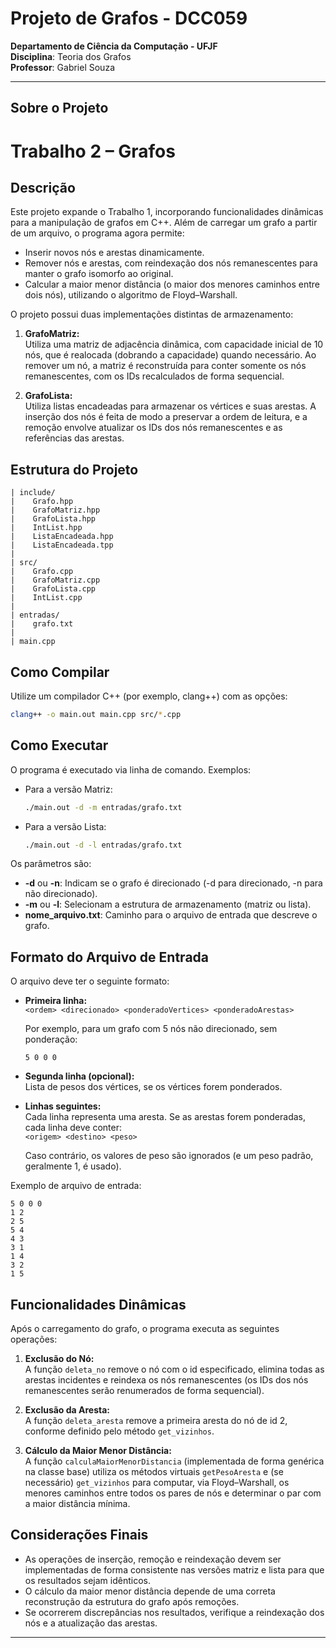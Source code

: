 # Projeto de Grafos - DCC059

**Departamento de Ciência da Computação - UFJF**  
**Disciplina**: Teoria dos Grafos  
**Professor**: Gabriel Souza  

---

## Sobre o Projeto

# Trabalho 2 – Grafos 

## Descrição

Este projeto expande o Trabalho 1, incorporando funcionalidades dinâmicas para a manipulação de grafos em C++. Além de carregar um grafo a partir de um arquivo, o programa agora permite:

- Inserir novos nós e arestas dinamicamente.
- Remover nós e arestas, com reindexação dos nós remanescentes para manter o grafo isomorfo ao original.
- Calcular a maior menor distância (o maior dos menores caminhos entre dois nós), utilizando o algoritmo de Floyd–Warshall.

O projeto possui duas implementações distintas de armazenamento:

1. **GrafoMatriz:**  
   Utiliza uma matriz de adjacência dinâmica, com capacidade inicial de 10 nós, que é realocada (dobrando a capacidade) quando necessário. Ao remover um nó, a matriz é reconstruída para conter somente os nós remanescentes, com os IDs recalculados de forma sequencial.

2. **GrafoLista:**  
   Utiliza listas encadeadas para armazenar os vértices e suas arestas. A inserção dos nós é feita de modo a preservar a ordem de leitura, e a remoção envolve atualizar os IDs dos nós remanescentes e as referências das arestas.

## Estrutura do Projeto

```
| include/
|    Grafo.hpp
|    GrafoMatriz.hpp
|    GrafoLista.hpp
|    IntList.hpp
|    ListaEncadeada.hpp
|    ListaEncadeada.tpp
|
| src/
|    Grafo.cpp
|    GrafoMatriz.cpp
|    GrafoLista.cpp
|    IntList.cpp
|
| entradas/
|    grafo.txt
|
| main.cpp
```

## Como Compilar

Utilize um compilador C++ (por exemplo, clang++) com as opções:

```bash
clang++ -o main.out main.cpp src/*.cpp
```

## Como Executar

O programa é executado via linha de comando. Exemplos:

- Para a versão Matriz:
  ```bash
  ./main.out -d -m entradas/grafo.txt
  ```
- Para a versão Lista:
  ```bash
  ./main.out -d -l entradas/grafo.txt
  ```

Os parâmetros são:
- **-d** ou **-n**: Indicam se o grafo é direcionado (-d para direcionado, -n para não direcionado).
- **-m** ou **-l**: Selecionam a estrutura de armazenamento (matriz ou lista).
- **nome_arquivo.txt**: Caminho para o arquivo de entrada que descreve o grafo.

## Formato do Arquivo de Entrada

O arquivo deve ter o seguinte formato:

- **Primeira linha:**  
  `<ordem> <direcionado> <ponderadoVertices> <ponderadoArestas>`
  
  Por exemplo, para um grafo com 5 nós não direcionado, sem ponderação:
  ```
  5 0 0 0
  ```

- **Segunda linha (opcional):**  
  Lista de pesos dos vértices, se os vértices forem ponderados.

- **Linhas seguintes:**  
  Cada linha representa uma aresta. Se as arestas forem ponderadas, cada linha deve conter:  
  `<origem> <destino> <peso>`

  Caso contrário, os valores de peso são ignorados (e um peso padrão, geralmente 1, é usado).

Exemplo de arquivo de entrada:
```
5 0 0 0
1 2
2 5
5 4
4 3
3 1
1 4
3 2
1 5
```

## Funcionalidades Dinâmicas

Após o carregamento do grafo, o programa executa as seguintes operações:

1. **Exclusão do Nó:**  
   A função `deleta_no` remove o nó com o id especificado, elimina todas as arestas incidentes e reindexa os nós remanescentes (os IDs dos nós remanescentes serão renumerados de forma sequencial).

2. **Exclusão da Aresta:**  
   A função `deleta_aresta` remove a primeira aresta do nó de id 2, conforme definido pelo método `get_vizinhos`.

3. **Cálculo da Maior Menor Distância:**  
   A função `calculaMaiorMenorDistancia` (implementada de forma genérica na classe base) utiliza os métodos virtuais `getPesoAresta` e (se necessário) `get_vizinhos` para computar, via Floyd–Warshall, os menores caminhos entre todos os pares de nós e determinar o par com a maior distância mínima.

## Considerações Finais

- As operações de inserção, remoção e reindexação devem ser implementadas de forma consistente nas versões matriz e lista para que os resultados sejam idênticos.
- O cálculo da maior menor distância depende de uma correta reconstrução da estrutura do grafo após remoções.
- Se ocorrerem discrepâncias nos resultados, verifique a reindexação dos nós e a atualização das arestas.

---

